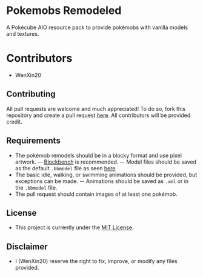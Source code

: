 # Pokemobs Remodeled

 A Pokécube AIO resource pack to provide pokémobs with vanilla models and textures.
 
# Contributors

 - WenXin20
 
## Contributing
 
 All pull requests are welcome and much appreciated! To do so, fork this repository and create a pull request [here](https://github.com/WenXin20/PokemobsRemodeled/pulls).
 All contributors will be provided credit.
 
## Requirements
 
 - The pokémob remodels should be in a blocky format and use pixel artwork.
 -- [Blockbench](https://www.blockbench.net/) is recommended.
 -- Model files should be saved as the default `.bbmodel` file as seen [here](https://github.com/WenXin20/PokemobsRemodeled/tree/1.19.x/Pokemobs%20Remodeled/assets/pokecube_mobs/models/entity/pokemob)
 - The basic idle, walking, or swimming animations should be provided, but exceptions can be made.
 -- Animations should be saved as `.xml` or in the `.bbmodel` file.
 - The pull request should contain images of at least one pokémob.

## License

- This project is currently under the [MIT License](https://github.com/WenXin20/PokemobsRemodeled/blob/1.19.x/LICENSE).

## Disclaimer

- I (WenXin20) reserve the right to fix, improve, or modify any files provided.